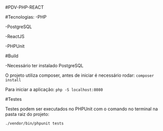 #PDV-PHP-REACT

#Tecnologias:
-PHP

-PostgreSQL

-ReactJS

-PHPUnit

#Build

-Necessário ter instalado PostgreSQL

O projeto utiliza composer, antes de iniciar é necessário rodar:
`composer install`

Para iniciar a aplicação: `php -S localhost:8080`

#Testes

Testes podem ser executados no PHPUnit com o comando no terminal na pasta raiz do projeto:

`./vendor/bin/phpunit tests`
